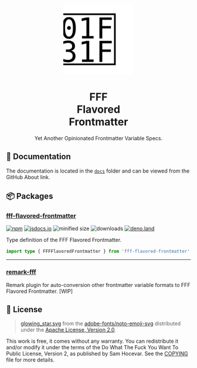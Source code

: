<div align="center">
<a href="https://github.com/importantimport/fff">
<img src="docs/public/glowing_star.svg" alt="fff" width="192px" />
</a>
</div>
<h1 align="center">FFF<br />Flavored<br />Frontmatter</h1>
<p align="center">Yet Another Opinionated Frontmatter Variable Specs.</p>

## 📝 Documentation

The documentation is located in the [`docs`](docs) folder and can be viewed from the GitHub About link.

## 📦️ Packages

### [fff-flavored-frontmatter](/packages/fff-flavored-frontmatter/)

[![npm](https://img.shields.io/npm/v/fff-flavored-frontmatter?color=yellow)](https://npmjs.com/package/fff-flavored-frontmatter) [![jsdocs.io](https://img.shields.io/badge/jsdocs.io-reference-yellow)](https://www.jsdocs.io/package/fff-flavored-frontmatter) ![minified size](https://img.shields.io/bundlephobia/min/fff-flavored-frontmatter?color=yellow) ![downloads](https://img.shields.io/npm/dt/fff-flavored-frontmatter?color=yellow) [![deno.land](https://img.shields.io/badge/available%20on-deno.land/x-black.svg?logo=deno)](https://deno.land/x/fff)

Type definition of the FFF Flavored Frontmatter.

```ts
import type { FFFFlavoredFrontmatter } from 'fff-flavored-frontmatter'
```

---

### [remark-fff](/packages/remark-fff/)

Remark plugin for auto-conversion other frontmatter variable formats to FFF Flavored Frontmatter. [WIP]

## 📄 License

> [glowing_star.svg](docs/public/glowing_star.svg) from the [adobe-fonts/noto-emoji-svg](https://github.com/adobe-fonts/noto-emoji-svg) distributed under the [Apache License, Version 2.0](https://github.com/adobe-fonts/noto-emoji-svg/blob/main/LICENSE).

This work is free, it comes without any warranty. You can redistribute it and/or modify it under the
terms of the Do What The Fuck You Want To Public License, Version 2,
as published by Sam Hocevar. See the [COPYING](COPYING) file for more details.
